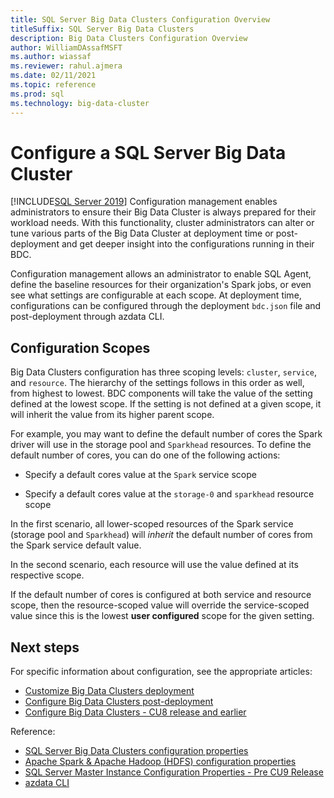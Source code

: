 ```yaml
---
title: SQL Server Big Data Clusters Configuration Overview
titleSuffix: SQL Server Big Data Clusters
description: Big Data Clusters Configuration Overview
author: WilliamDAssafMSFT
ms.author: wiassaf
ms.reviewer: rahul.ajmera
ms.date: 02/11/2021
ms.topic: reference
ms.prod: sql
ms.technology: big-data-cluster
---
```


# Configure a SQL Server Big Data Cluster

[!INCLUDE[SQL Server 2019](../includes/applies-to-version/sqlserver2019.md)]
Configuration management enables administrators to ensure their Big Data Cluster is always prepared for their workload needs. With this functionality, cluster administrators can alter or tune various parts of the Big Data Cluster at deployment time or post-deployment and get deeper insight into the configurations running in their BDC. 

Configuration management allows an administrator to enable SQL Agent, define the baseline resources for their organization's Spark jobs, or even see what settings are configurable at each scope. At deployment time, configurations can be configured through the deployment `bdc.json` file and post-deployment through azdata CLI.

## Configuration Scopes
Big Data Clusters configuration has three scoping levels: `cluster`, `service`, and `resource`. The hierarchy of the settings follows in this order as well, from highest to lowest. BDC components will take the value of the setting defined at the lowest scope. If the setting is not defined at a given scope, it will inherit the value from its higher parent scope.

For example, you may want to define the default number of cores the Spark driver will use in the storage pool and `Sparkhead` resources. To define the default number of cores, you can do one of the following actions:

- Specify a default cores value at the `Spark` service scope

- Specify a default cores value at the `storage-0` and `sparkhead` resource scope

In the first scenario, all lower-scoped resources of the Spark service (storage pool and `Sparkhead`) will *inherit* the default number of cores from the Spark service default value.

In the second scenario, each resource will use the value defined at its respective scope.

If the default number of cores is configured at both service and resource scope, then the resource-scoped value will override the service-scoped value since this is the lowest **user configured** scope for the given setting.

## Next steps

For specific information about configuration, see the appropriate articles:

- [Customize Big Data Clusters deployment](deployment-custom-configuration.md)
- [Configure Big Data Clusters post-deployment](configure-bdc-postdeployment.md)
- [Configure Big Data Clusters - CU8 release and earlier](configure-bdc-pre-configuration.md)

Reference: 
- [SQL Server Big Data Clusters configuration properties](reference-config-bdc-overview.md)
- [Apache Spark & Apache Hadoop (HDFS) configuration properties](reference-config-spark-hadoop.md)
- [SQL Server Master Instance Configuration Properties - Pre CU9 Release](reference-config-master-instance.md)
- [azdata CLI](../azdata/reference/reference-azdata.md)